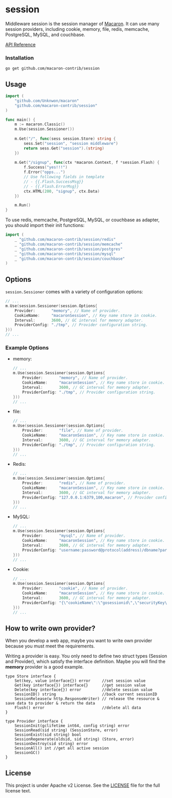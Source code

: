 session
=======

Middleware session is the session manager of [Macaron](https://github.com/Unknwon/macaron). It can use many session providers, including cookie, memory, file, redis, memcache, PostgreSQL, MySQL, and couchbase.

[API Reference](https://gowalker.org/github.com/macaron-contrib/session)

### Installation

	go get github.com/macaron-contrib/session

## Usage

```go
import (
	"github.com/Unknwon/macaron"
	"github.com/macaron-contrib/session"
)

func main() {
  	m := macaron.Classic()
  	m.Use(session.Sessioner())
	
	m.Get("/", func(sess session.Store) string {
		sess.Set("session", "session middleware")
		return sess.Get("session").(string)
	})
	
	m.Get("/signup", func(ctx *macaron.Context, f *session.Flash) {
		f.Success("yes!!!")
		f.Error("opps...")
		// Use following fields in template
		// - {{.Flash.SuccessMsg}}
		// - {{.Flash.ErrorMsg}}
		ctx.HTML(200, "signup", ctx.Data)
	})

	m.Run()
}
```

To use redis, memcache, PostgreSQL, MySQL, or couchbase as adapter, you should import their init functions:

```go
import (
	_ "github.com/macaron-contrib/session/redis"
	_ "github.com/macaron-contrib/session/memcache"
	_ "github.com/macaron-contrib/session/postgres"
	_ "github.com/macaron-contrib/session/mysql"
	_ "github.com/macaron-contrib/session/couchbase"
)
```

## Options

`session.Sessioner` comes with a variety of configuration options:

```go
// ...
m.Use(session.Sessioner(session.Options{
	Provider:		"memory", // Name of provider.
	CookieName:		"macaronSession", // Key name store in cookie.
	Interval:		3600, // GC interval for memory adapter.
	ProviderConfig:	"./tmp", // Provider configuration string.
}))
// ...
```

### Example Options

- memory:

	```go
	// ...
	m.Use(session.Sessioner(session.Options{
		Provider:		"memory", // Name of provider.
		CookieName:		"macaronSession", // Key name store in cookie.
		Interval:		3600, // GC interval for memory adapter.
		ProviderConfig:	"./tmp", // Provider configuration string.
	}))
	// ...
	```

- file:

	```go
	// ...
	m.Use(session.Sessioner(session.Options{
		Provider:		"file", // Name of provider.
		CookieName:		"macaronSession", // Key name store in cookie.
		Interval:		3600, // GC interval for memory adapter.
		ProviderConfig:	"./tmp", // Provider configuration string.
	}))
	// ...
	```

- Redis:

	```go
	// ...
	m.Use(session.Sessioner(session.Options{
		Provider:		"redis", // Name of provider.
		CookieName:		"macaronSession", // Key name store in cookie.
		Interval:		3600, // GC interval for memory adapter.
		ProviderConfig:	"127.0.0.1:6379,100,macaron", // Provider configuration string.
	}))
	// ...
	```

- MySQL:

	```go
	// ...
	m.Use(session.Sessioner(session.Options{
		Provider:		"mysql", // Name of provider.
		CookieName:		"macaronSession", // Key name store in cookie.
		Interval:		3600, // GC interval for memory adapter.
		ProviderConfig:	"username:password@protocol(address)/dbname?param=value", // Provider configuration string.
	}))
	// ...
	```

- Cookie:

	```go
	// ...
	m.Use(session.Sessioner(session.Options{
		Provider:		"cookie", // Name of provider.
		CookieName:		"macaronSession", // Key name store in cookie.
		Interval:		3600, // GC interval for memory adapter.
		ProviderConfig:	"{\"cookieName\":\"gosessionid\",\"securityKey\":\"beegocookiehashkey\"}", // Provider configuration string.
	}))
	// ...
	```

## How to write own provider?

When you develop a web app, maybe you want to write own provider because you must meet the requirements.

Writing a provider is easy. You only need to define two struct types 
(Session and Provider), which satisfy the interface definition. 
Maybe you will find the **memory** provider is a good example.

	type Store interface {
		Set(key, value interface{}) error     //set session value
		Get(key interface{}) interface{}      //get session value
		Delete(key interface{}) error         //delete session value
		SessionID() string                    //back current sessionID
		SessionRelease(w http.ResponseWriter) // release the resource & save data to provider & return the data
		Flush() error                         //delete all data
	}
	
	type Provider interface {
		SessionInit(gclifetime int64, config string) error
		SessionRead(sid string) (SessionStore, error)
		SessionExist(sid string) bool
		SessionRegenerate(oldsid, sid string) (Store, error)
		SessionDestroy(sid string) error
		SessionAll() int //get all active session
		SessionGC()
	}


## License

This project is under Apache v2 License. See the [LICENSE](LICENSE) file for the full license text.
